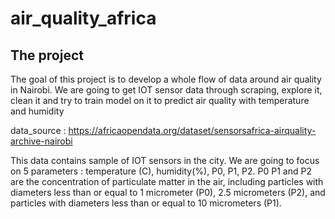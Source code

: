 # air_quality_africa

## The project
The goal of this project is to develop a whole flow of data around air quality in Nairobi. We are going to get IOT sensor data through scraping, explore it, clean it and try to train model on it to predict air quality with temperature and humidity

data_source : https://africaopendata.org/dataset/sensorsafrica-airquality-archive-nairobi

This data contains sample of IOT sensors in the city. We are going to focus on 5 parameters : temperature (C), humidity(%), P0, P1, P2.
P0 P1 and P2 are the concentration of particulate matter in the air, including particles with diameters less than or equal to 1 micrometer (P0), 2.5 micrometers (P2), and particles with diameters less than or equal to 10 micrometers (P1).



